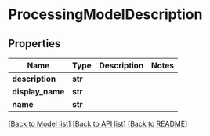 # ProcessingModelDescription

## Properties
Name | Type | Description | Notes
------------ | ------------- | ------------- | -------------
**description** | **str** |  | 
**display_name** | **str** |  | 
**name** | **str** |  | 

[[Back to Model list]](../README.md#documentation-for-models) [[Back to API list]](../README.md#documentation-for-api-endpoints) [[Back to README]](../README.md)



